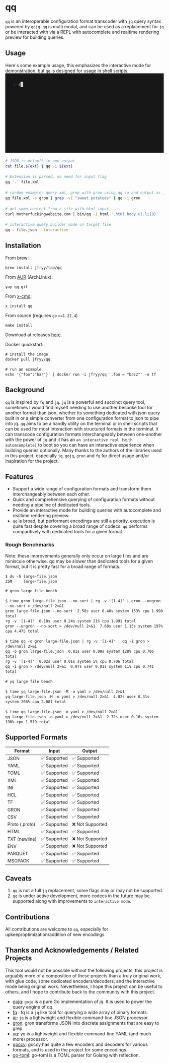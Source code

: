 # qq

`qq` is an interoperable configuration format transcoder with `jq` query syntax powered by `gojq`. `qq` is multi modal, and can be used as a replacement for `jq` or be interacted with via a REPL with autocomplete and realtime rendering preview for building queries.

## Usage

Here's some example usage, this emphasizes the interactive mode for demonstration, but `qq` is designed for usage in shell scripts.
![Demo GIF](docs/demo.gif)

```sh
# JSON is default in and output.
cat file.${ext} | qq -i ${ext}

# Extension is parsed, no need for input flag
qq '.' file.xml

# random example: query xml, grep with gron using qq io and output as json
qq file.xml -o gron | grep -vE "sweet.potatoes" | qq -i gron

# get some content from a site with html input
curl motherfuckingwebsite.com | bin/qq -i html '.html.body.ul.li[0]'

# interactive query builder mode on target file
qq . file.json --interactive
```

## Installation

From brew:

```shell
brew install jfryy/tap/qq 
```

From [AUR](https://aur.archlinux.org/packages/qq-git) (ArchLinux):

```shell
yay qq-git
```

From [x-cmd](https://x-cmd.com/install/qq):
```shell
x install qq
```

From source (requires `go` `>=1.22.4`)
```shell
make install
```

Download at releases [here](https://github.com/JFryy/qq/releases).

Docker quickstart:

```shell
# install the image
docker pull jfryy/qq

# run an example
echo '{"foo":"bar"}' | docker run -i jfryy/qq '.foo = "bazz"' -o tf
```

## Background

`qq` is inspired by `fq` and `jq`. `jq` is a powerful and succinct query tool, sometimes I would find myself needing to use another bespoke tool for another format than json, whether its something dedicated with json query built in or a simple converter from one configuration format to json to pipe into jq. `qq` aims to be a handly utility on the terminal or in shell scripts that can be used for most interaction with structured formats in the terminal. It can transcode configuration formats interchangeably between one-another with the power of `jq` and it has an `an interactive repl (with automcomplete)` to boot so you can have an interactive experience when building queries optionally. Many thanks to the authors of the libraries used in this project, especially `jq`, `gojq`, `gron` and `fq` for direct usage and/or inspiration for the project.

## Features

* Support a wide range of configuration formats and transform them interchangeably between each other.
* Quick and comprehensive querying of configuration formats without needing a pipeline of dedicated tools.
* Provide an interactive mode for building queries with autocomplete and realtime rendering preview.
* `qq` is broad, but performant encodings are still a priority, execution is quite fast despite covering a broad range of codecs. `qq` performs comparitively with dedicated tools for a given format.

### Rough Benchmarks

Note: these improvements generally only occur on large files and are miniscule otherwise. qq may be slower than dedicated tools for a given format, but it is pretty fast for a broad range of formats.

```shell
$ du -h large-file.json
25M     large-file.json
```

```shell
# gron large file bench

$ time gron large-file.json --no-sort | rg -v '[1-4]' | gron --ungron --no-sort > /dev/null 2>&1
gron large-file.json --no-sort  2.58s user 0.48s system 153% cpu 1.990 total
rg -v '[1-4]'  0.18s user 0.24s system 21% cpu 1.991 total
gron --ungron --no-sort > /dev/null 2>&1  7.68s user 1.15s system 197% cpu 4.475 total

$ time qq -o gron large-file.json | rg -v '[1-4]' | qq -i gron > /dev/null 2>&1
qq -o gron large-file.json  0.81s user 0.09s system 128% cpu 0.706 total
rg -v '[1-4]'  0.02s user 0.01s system 5% cpu 0.706 total
qq -i gron > /dev/null 2>&1  0.07s user 0.01s system 11% cpu 0.741 total

# yq large file bench

$ time yq large-file.json -M -o yaml > /dev/null 2>&1
yq large-file.json -M -o yaml > /dev/null 2>&1  4.02s user 0.31s system 208% cpu 2.081 total

$ time qq large-file.json -o yaml > /dev/null 2>&1
qq large-file.json -o yaml > /dev/null 2>&1  2.72s user 0.16s system 190% cpu 1.519 total
```

## Supported Formats

| Format      | Input          | Output         |
|-------------|----------------|----------------|
| JSON        | ✅ Supported   | ✅ Supported   |
| YAML        | ✅ Supported   | ✅ Supported   |
| TOML        | ✅ Supported   | ✅ Supported   |
| XML         | ✅ Supported   | ✅ Supported   |
| INI         | ✅ Supported   | ✅ Supported   |
| HCL         | ✅ Supported   | ✅ Supported   |
| TF          | ✅ Supported   | ✅ Supported   |
| GRON        | ✅ Supported   | ✅ Supported   |
| CSV         | ✅ Supported   | ✅ Supported |
| Proto (.proto)    | ✅ Supported | ❌ Not Supported |
| HTML        | ✅ Supported   | ✅ Supported |
| TXT (newline)| ✅ Supported  | ❌ Not Supported |
| ENV         | ✅ Supported | ❌ Not Supported |
| PARQUET     | ✅ Supported | ✅ Supported |
| MSGPACK     | ✅ Supported | ✅ Supported |

## Caveats

1. `qq` is not a full `jq` replacement, some flags may or may not be supported. 
3. `qq` is under active development, more codecs in the future may be supported along with improvements to `interactive mode`.

## Contributions

All contributions are welcome to `qq`, especially for upkeep/optimization/addition of new encodings.

## Thanks and Acknowledgements / Related Projects

This tool would not be possible without the following projects, this project is arguably more of a composition of these projects than a truly original work, with glue code, some dedicated encoders/decoders, and the interactive mode being original work.
Nevertheless, I hope this project can be useful to others, and I hope to contribute back to the community with this project.

* [gojq](https://github.com/itchyny/gojq): `gojq` is a pure Go implementation of jq. It is used to power the query engine of qq.
* [fq](https://github.com/wader/fq) : fq is a `jq` like tool for querying a wide array of binary formats.
* [jq](https://github.com/jqlang/jq): `jq` is a lightweight and flexible command-line JSON processor.
* [gron](https://github.com/tomnomnom/gron): gron transforms JSON into discrete assignments that are easy to grep.
* [yq](https://github.com/mikefarah/yq): yq is a lightweight and flexible command-line YAML (and much more) processor.
* [goccy](https://github.com/goccy/go-json): goccy has quite a few encoders and decoders for various formats, and is used in the project for some encodings.
* [go-toml](https://github.com/BurntSushi/toml): go-toml is a TOML parser for Golang with reflection.
